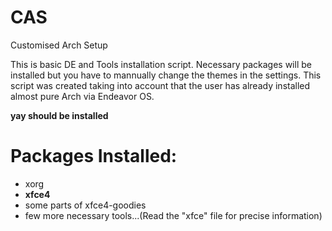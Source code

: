 # CAS
Customised Arch Setup


This is basic DE and Tools installation script. Necessary packages will be installed but you have to mannually change the themes in the settings.
This script was created taking into account that the user has already installed almost pure Arch via Endeavor OS.

**yay should be installed**

# Packages Installed:
   * xorg
   * **xfce4**
   * some parts of xfce4-goodies
   * few more necessary tools...(Read the "xfce" file for precise information)
